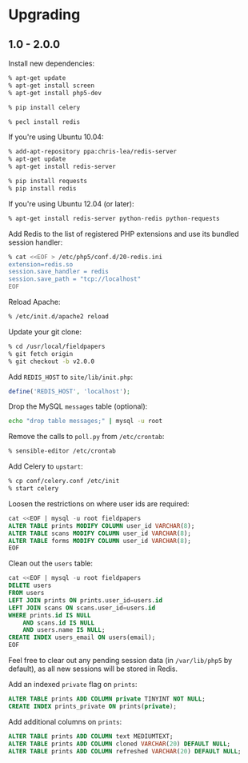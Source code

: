Upgrading
=========

1.0 - 2.0.0
---------

Install new dependencies:

```bash
% apt-get update
% apt-get install screen
% apt-get install php5-dev

% pip install celery

% pecl install redis
```

If you're using Ubuntu 10.04:

```bash
% add-apt-repository ppa:chris-lea/redis-server
% apt-get update
% apt-get install redis-server

% pip install requests
% pip install redis
```

If you're using Ubuntu 12.04 (or later):

```bash
% apt-get install redis-server python-redis python-requests
```

Add Redis to the list of registered PHP extensions and use its bundled session
handler:

```bash
% cat <<EOF > /etc/php5/conf.d/20-redis.ini
extension=redis.so
session.save_handler = redis
session.save_path = "tcp://localhost"
EOF
```

Reload Apache:

```bash
% /etc/init.d/apache2 reload
```

Update your git clone:

```bash
% cd /usr/local/fieldpapers
% git fetch origin
% git checkout -b v2.0.0
```

Add `REDIS_HOST` to `site/lib/init.php`:

```php
define('REDIS_HOST', 'localhost');
```

Drop the MySQL `messages` table (optional):

```bash
echo "drop table messages;" | mysql -u root
```

Remove the calls to `poll.py` from `/etc/crontab`:

```bash
% sensible-editor /etc/crontab
```

Add Celery to `upstart`:

```bash
% cp conf/celery.conf /etc/init
% start celery
```

Loosen the restrictions on where user ids are required:

```sql
cat <<EOF | mysql -u root fieldpapers
ALTER TABLE prints MODIFY COLUMN user_id VARCHAR(8);
ALTER TABLE scans MODIFY COLUMN user_id VARCHAR(8);
ALTER TABLE forms MODIFY COLUMN user_id VARCHAR(8);
EOF
```

Clean out the `users` table:

```sql
cat <<EOF | mysql -u root fieldpapers
DELETE users
FROM users
LEFT JOIN prints ON prints.user_id=users.id
LEFT JOIN scans ON scans.user_id=users.id
WHERE prints.id IS NULL
    AND scans.id IS NULL
    AND users.name IS NULL;
CREATE INDEX users_email ON users(email);
EOF
```

Feel free to clear out any pending session data (in `/var/lib/php5` by
default), as all new sessions will be stored in Redis.

Add an indexed `private` flag on `prints`:

```sql
ALTER TABLE prints ADD COLUMN private TINYINT NOT NULL;
CREATE INDEX prints_private ON prints(private);
```

Add additional columns on `prints`:

```sql
ALTER TABLE prints ADD COLUMN text MEDIUMTEXT;
ALTER TABLE prints ADD COLUMN cloned VARCHAR(20) DEFAULT NULL;
ALTER TABLE prints ADD COLUMN refreshed VARCHAR(20) DEFAULT NULL;
```
